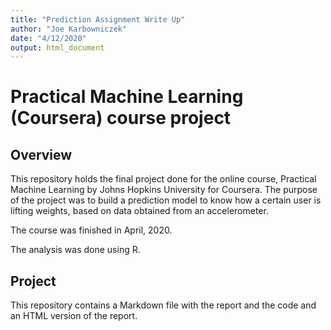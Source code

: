 ```yaml
---
title: "Prediction Assignment Write Up"
author: "Joe Karbowniczek"
date: "4/12/2020"
output: html_document
---
```

# Practical Machine Learning (Coursera) course project

## Overview

This repository holds the final project done for the online course, Practical Machine
Learning by Johns Hopkins University for Coursera. The purpose of the project was to
build a prediction model to know how a certain user is lifting weights, based on data
obtained from an accelerometer.

The course was finished in April, 2020.

The analysis was done using R.

## Project

This repository contains a Markdown file with the report and the code and an HTML version of the
report.